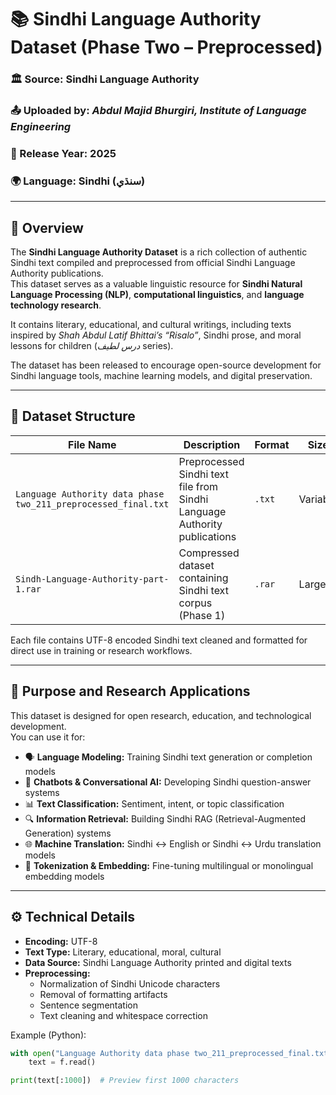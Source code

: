 # 📚 Sindhi Language Authority Dataset (Phase Two – Preprocessed)

### 🏛️ Source: Sindhi Language Authority  
### 📤 Uploaded by: *Abdul Majid Bhurgiri, Institute of Language Engineering*  
### 📅 Release Year: 2025  
### 🌍 Language: Sindhi (سنڌي)  

---

## 📖 Overview

The **Sindhi Language Authority Dataset** is a rich collection of authentic Sindhi text compiled and preprocessed from official Sindhi Language Authority publications.  
This dataset serves as a valuable linguistic resource for **Sindhi Natural Language Processing (NLP)**, **computational linguistics**, and **language technology research**.

It contains literary, educational, and cultural writings, including texts inspired by *Shah Abdul Latif Bhittai’s “Risalo”*, Sindhi prose, and moral lessons for children (*درس لطيف* series).

The dataset has been released to encourage open-source development for Sindhi language tools, machine learning models, and digital preservation.

---

## 📂 Dataset Structure

| File Name | Description | Format | Size |
|------------|--------------|---------|------|
| `Language Authority data phase two_211_preprocessed_final.txt` | Preprocessed Sindhi text file from Sindhi Language Authority publications | `.txt` | Variable |
| `Sindh-Language-Authority-part-1.rar` | Compressed dataset containing Sindhi text corpus (Phase 1) | `.rar` | Large |

Each file contains UTF-8 encoded Sindhi text cleaned and formatted for direct use in training or research workflows.

---

## 🧠 Purpose and Research Applications

This dataset is designed for open research, education, and technological development.  
You can use it for:

- 🗣️ **Language Modeling:** Training Sindhi text generation or completion models  
- 💬 **Chatbots & Conversational AI:** Developing Sindhi question-answer systems  
- 📊 **Text Classification:** Sentiment, intent, or topic classification  
- 🔍 **Information Retrieval:** Building Sindhi RAG (Retrieval-Augmented Generation) systems  
- 🌐 **Machine Translation:** Sindhi ↔ English or Sindhi ↔ Urdu translation models  
- 🧩 **Tokenization & Embedding:** Fine-tuning multilingual or monolingual embedding models  

---

## ⚙️ Technical Details

- **Encoding:** UTF-8  
- **Text Type:** Literary, educational, moral, cultural  
- **Data Source:** Sindhi Language Authority printed and digital texts  
- **Preprocessing:**  
  - Normalization of Sindhi Unicode characters  
  - Removal of formatting artifacts  
  - Sentence segmentation  
  - Text cleaning and whitespace correction  

Example (Python):
```python
with open("Language Authority data phase two_211_preprocessed_final.txt", "r", encoding="utf-8") as f:
    text = f.read()

print(text[:1000])  # Preview first 1000 characters
